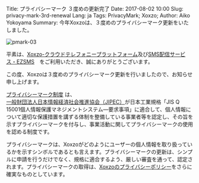 Title: プライバシーマーク ３度めの更新完了
Date: 2017-08-02 10:00
Slug: privacy-mark-3rd-renewal
Lang: ja
Tags: PrivacyMark; Xoxzo;
Author: Aiko Yokoyama
Summary: 今年Xoxzoは、３度めのプライバシーマーク更新をいたしました。

![pmark-03](/images/pmark-03.jpg)

平素は、[Xoxzo-クラウドテレフォニープラットフォーム](https://www.xoxzo.com/ja/)及び[SMS配信サービス・EZSMS](https://www.ezsms.biz/ja/)　をご利用いただき、誠にありがとうございます。

この度、Xoxzoは３度めのプライバシーマーク更新を行いましたので、お知らせ申し上げます。

[プライバシーマーク制度](https://privacymark.jp/) は、[一般財団法人日本情報経済社会推進協会（JIPEC）](https://www.jipdec.or.jp/)が日本工業規格「JIS Q 15001個人情報保護マネジメントシステム―要求事項」に適合して、個人情報について適切な保護措置を講ずる体制を整備している事業者等を認定し、その旨を示すプライバシーマークを付与し、事業活動に関してプライバシーマークの使用を認める制度です。 

プライバシーマークは、Xoxzoがどのようにユーザーの個人情報を取り扱っているかを示すシンボルであるとも言えます。プライバシーマークの更新は、シンプルに申請を行うだけでなく、規格に適合するよう、厳しい審査を通って、認定されます。プライバシーマークの取得は、[Xoxzoのプライバシーポリシー](https://info.xoxzo.com/ja/privacy-policy/)をさらに確実なものとしています。